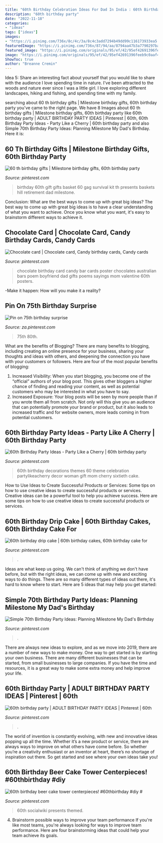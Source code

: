 ```yaml
---
title: "60th Birthday Celebration Ideas For Dad In India : 60th Birthday Decorations Themes 60 Theme Celebration Partylikeacherry Decor Woman Gift Mom Cherry Sixtieth Cake"
description: "60th birthday party"
date: "2022-11-18"
categories:
- "ideas"
tags: ["ideas"]
images:
- "https://i.pinimg.com/736x/8c/4c/3a/8c4c3add7294b49dd99c116173933ea5.jpg"
featuredImage: "https://i.pinimg.com/736x/87/94/aa/8794aa47b3a7790297baeafd8520daae.jpg"
featured_image: "https://i.pinimg.com/originals/95/ef/42/95ef42691396feeb9c0aaf493cb16a09.jpg"
image: "https://i.pinimg.com/originals/95/ef/42/95ef42691396feeb9c0aaf493cb16a09.jpg"
ShowToc: true
author: "Breanne Cremin"
---
```



Idea 5: Share an interesting fact about yourself that you would like to share with the audience
I love spending time in nature. I've been attracted to the woods and nature ever since I was a little girl. I love exploring different landscapes, hiking and fishing, and spending time with my family.

	

		
searching about 60 th birthday gifts | Milestone birthday gifts, 60th birthday party you've came to the right page. We have 8 Images about 60 th birthday gifts | Milestone birthday gifts, 60th birthday party like 60th birthday party | ADULT BIRTHDAY PARTY IDEAS | Pinterest | 60th, 60th Birthday Party Ideas - Party Like a Cherry | 60th birthday party and also Simple 70th Birthday Party Ideas: Planning Milestone My Dad&#039;s Birthday. Here it is:
		
    
## 60 Th Birthday Gifts | Milestone Birthday Gifts, 60th Birthday Party

<img loading=lazy src="https://i.pinimg.com/originals/fd/b8/a6/fdb8a6a0e3733a97d44f4dcef6f0c506.jpg" onerror="this.onerror=null;this.src='https://tse1.mm.bing.net/th?id=OIP.Sq_1v-vLouKx1H3ED9mdsQHaJ4&amp;pid=15.1';" alt="60 th birthday gifts | Milestone birthday gifts, 60th birthday party">

_Source: pinterest.com_

>birthday 60th gift gifts basket 60 gag survival kit th presents baskets hill retirement dad milestone. 

	

Conclusion: What are the best ways to come up with great big ideas?
The best way to come up with great big ideas is to have a clear understanding of what you want to achieve. Once you know what you want, it's easy to brainstorm different ways to achieve it.

    
## Chocolate Card | Chocolate Card, Candy Birthday Cards, Candy Cards

<img loading=lazy src="https://i.pinimg.com/736x/83/8e/e9/838ee9da01aa029aaee73d8b98ffb840--chocolate-card-th-birthday.jpg" onerror="this.onerror=null;this.src='https://tse4.mm.bing.net/th?id=OIP.ueqU4-bK4fONngQLnUQswAHaJ4&amp;pid=15.1';" alt="Chocolate card | Chocolate card, Candy birthday cards, Candy cards">

_Source: pinterest.com_

>chocolate birthday card candy bar cards poster chocolates australian bars poem boyfriend dad gifts poems sayings mom valentine 60th posters. 

	

-Make it happen: How will you make it a reality?

    
## Pin On 75th Birthday Surprise

<img loading=lazy src="https://i.pinimg.com/736x/d8/68/35/d86835aa7c0690d5dde2daa6db2cd262.jpg" onerror="this.onerror=null;this.src='https://tse1.mm.bing.net/th?id=OIP.LOebthK18_Qm9o4MfN027wHaKU&amp;pid=15.1';" alt="Pin on 75th birthday surprise">

_Source: za.pinterest.com_

>75th 80th. 

	

What are the benefits of Blogging?
There are many benefits to blogging, including creating an online presence for your business, sharing your thoughts and ideas with others, and deepening the connection you have with your customers or followers. Here are four of the most popular benefits of blogging: 
1. Increased Visibility: When you start blogging, you become one of the “official” authors of your blog post. This gives other bloggers a higher chance of finding and reading your content, as well as potential customers who may be interested in what you have to say. 
2. Increased Exposure: Your blog posts will be seen by more people than if you wrote them all from scratch. Not only will this give you an audience that can potentially promote your brand or product, but it also leads to increased traffic and for website owners, more leads coming in from potential customers. 

    
## 60th Birthday Party Ideas - Party Like A Cherry | 60th Birthday Party

<img loading=lazy src="https://i.pinimg.com/736x/8c/4c/3a/8c4c3add7294b49dd99c116173933ea5.jpg" onerror="this.onerror=null;this.src='https://tse4.mm.bing.net/th?id=OIP.i55QclujgIDVHDF2xhG3bgHaJ3&amp;pid=15.1';" alt="60th Birthday Party Ideas - Party Like a Cherry | 60th birthday party">

_Source: pinterest.com_

>60th birthday decorations themes 60 theme celebration partylikeacherry decor woman gift mom cherry sixtieth cake. 

	

How to Use Ideas to Create Successful Products or Services: Some tips on how to use creative ideas to create successful products or services.
Creative ideas can be a powerful tool to help you achieve success. Here are some tips on how to use creative ideas to create successful products or services.

    
## 60th Birthday Drip Cake | 60th Birthday Cakes, 60th Birthday Cake For

<img loading=lazy src="https://i.pinimg.com/originals/95/ef/42/95ef42691396feeb9c0aaf493cb16a09.jpg" onerror="this.onerror=null;this.src='https://tse4.mm.bing.net/th?id=OIP.oO-94CKQQqSTWcEjjaiF5wHaJ4&amp;pid=15.1';" alt="60th birthday drip cake | 60th birthday cakes, 60th birthday cake for">

_Source: pinterest.com_

>. 

	

Ideas are what keep us going. We can't think of anything we don't have before, but with the right ideas, we can come up with new and exciting ways to do things. There are so many different types of ideas out there, it's hard to know where to start. Here are 5 ideas that may help you get started: 

    
## Simple 70th Birthday Party Ideas: Planning Milestone My Dad&#039;s Birthday

<img loading=lazy src="https://i.pinimg.com/736x/ed/a6/52/eda6526cc5d507d8b7e2890901f15401.jpg" onerror="this.onerror=null;this.src='https://tse1.mm.bing.net/th?id=OIP.prHKEDfFXWKHY0TV_kM82AHaJ6&amp;pid=15.1';" alt="Simple 70th Birthday Party Ideas: Planning Milestone My Dad&#039;s Birthday">

_Source: pinterest.com_

>. 

	

There are always new ideas to explore, and as we move into 2019, there are a number of new ways to make money. One way to get started is by starting your own business. There are many different businesses that can be started, from small businesses to large companies. If you have the time and resources, it is a great way to make some extra money and help improve your life.

    
## 60th Birthday Party | ADULT BIRTHDAY PARTY IDEAS | Pinterest | 60th

<img loading=lazy src="https://s-media-cache-ak0.pinimg.com/736x/ba/45/fa/ba45fa4734c0ccc71ef7dd2bcbd426dd.jpg" onerror="this.onerror=null;this.src='https://tse1.mm.bing.net/th?id=OIP.ByAnrisV_XQ0CwUQ4yQx2wHaLH&amp;pid=15.1';" alt="60th birthday party | ADULT BIRTHDAY PARTY IDEAS | Pinterest | 60th">

_Source: pinterest.com_

>. 

	

The world of invention is constantly evolving, with new and innovative ideas popping up all the time. Whether it’s a new product or service, there are always ways to improve on what others have come before. So whether you’re a creativity enthusiast or an inventor at heart, there’s no shortage of inspiration out there. So get started and see where your own ideas take you!

    
## 60th Birthday Beer Cake Tower Centerpieces! #60thbirthday #diy #

<img loading=lazy src="https://i.pinimg.com/736x/87/94/aa/8794aa47b3a7790297baeafd8520daae.jpg" onerror="this.onerror=null;this.src='https://tse2.mm.bing.net/th?id=OIP.Z3rMbtSpVer-9junRgCDbAHaNK&amp;pid=15.1';" alt="60th birthday beer cake tower centerpieces! #60thbirthday #diy #">

_Source: pinterest.com_

>60th socialwiki presents themed. 

	

4. Brainstorm possible ways to improve your team performance
If you're like most teams, you're always looking for ways to improve team performance. Here are four brainstorming ideas that could help your team achieve its goals.


